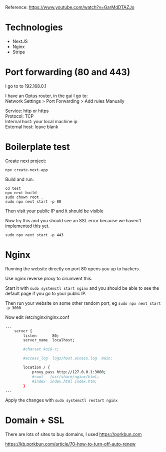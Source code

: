 Reference:
<https://www.youtube.com/watch?v=GarMdDTAZJo>

# Technologies
- NextJS
- Nginx
- Stripe


# Port forwarding (80 and 443)

I go to to 192.168.0.1

I have an Optus router, in the gui I go to: <br>
Network Settings >  Port Forwarding > Add rules Manually

Service: http or https <br>
Protocol: TCP <br>
Internal host: your local machine ip <br>
External host: leave blank <br>

# Boilerplate test

Create next project:

```
npx create-next-app
```

Build and run:

```
cd test
npx next build
sudo chown root .
sudo npx next start -p 80
```

Then visit your public IP and it should be visible

Now try this and you should see an SSL error because we haven't implemented this yet. 

```
sudo npx next start -p 443
```

# Nginx

Running the website directly on port 80 opens you up to hackers. 

Use nginx reverse proxy to cirumvent this. 

Start it with `sudo systemctl start nginx` and you should be able to see the default page if you go to your public IP.

Then run your website on some other random port, eg `sudo npx next start -p 3000`

Now edit /etc/nginx/nginx.conf

```bash
...
    server {
        listen       80;
        server_name  localhost;

        #charset koi8-r;

        #access_log  logs/host.access.log  main;

        location / {
            proxy_pass http://127.0.0.1:3000;
            #root   /usr/share/nginx/html;
            #index  index.html index.htm;
        }
...
```

Apply the changes with `sudo systemctl restart nginx`


# Domain + SSL

There are lots of sites to buy domains, I used <https://porkbun.com>

<https://kb.porkbun.com/article/70-how-to-turn-off-auto-renew>
